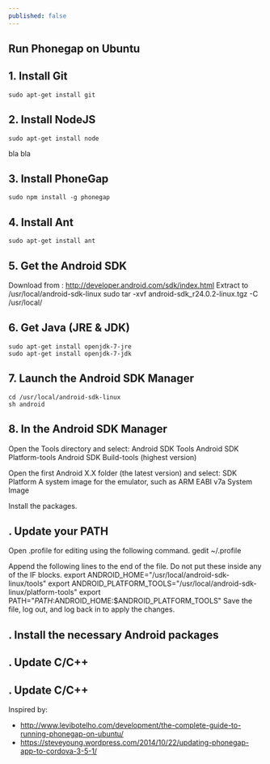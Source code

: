 ```yaml
---
published: false
---
```


## Run Phonegap on Ubuntu

## 1. Install Git

	sudo apt-get install git

## 2. Install NodeJS

	sudo apt-get install node
    
bla bla

## 3. Install PhoneGap

	sudo npm install -g phonegap

## 4. Install Ant

	sudo apt-get install ant
    
## 5. Get the Android SDK

Download from :
	http://developer.android.com/sdk/index.html
Extract to /usr/local/android-sdk-linux
    sudo tar -xvf android-sdk_r24.0.2-linux.tgz -C /usr/local/

## 6. Get Java (JRE & JDK)

	sudo apt-get install openjdk-7-jre
	sudo apt-get install openjdk-7-jdk

## 7. Launch the Android SDK Manager

	cd /usr/local/android-sdk-linux
    sh android

## 8. In the Android SDK Manager

Open the Tools directory and select:
	Android SDK Tools
	Android SDK Platform-tools
	Android SDK Build-tools (highest version)

Open the first Android X.X folder (the latest version) and select:
	SDK Platform
	A system image for the emulator, such as ARM EABI v7a System Image

Install the packages.


## . Update your PATH

Open .profile for editing using the following command.
	gedit ~/.profile

Append the following lines to the end of the file. Do not put these inside any of the IF blocks.
	export ANDROID_HOME="/usr/local/android-sdk-linux/tools"
	export ANDROID_PLATFORM_TOOLS="/usr/local/android-sdk-linux/platform-tools"
	export PATH="$PATH:$ANDROID_HOME:$ANDROID_PLATFORM_TOOLS"
Save the file, log out, and log back in to apply the changes.

## . Install the necessary Android packages


## . Update C/C++


## . Update C/C++


Inspired by: 
- http://www.levibotelho.com/development/the-complete-guide-to-running-phonegap-on-ubuntu/
- https://steveyoung.wordpress.com/2014/10/22/updating-phonegap-app-to-cordova-3-5-1/






